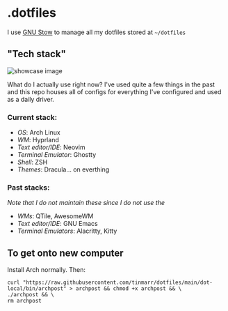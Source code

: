 # .dotfiles

I use [GNU Stow](https://www.gnu.org/software/stow/) to manage all my dotfiles stored at `~/dotfiles`

## "Tech stack"

![showcase image](https://github.com/tinmarr/dotfiles/blob/main/showcase.png?raw=true)

What do I actually use right now?
I've used quite a few things in the past and this repo houses all of configs for everything I've configured and used as a daily driver.

### Current stack:

* *OS*: Arch Linux
* *WM*: Hyprland
* *Text editor/IDE*: Neovim
* *Terminal Emulator*: Ghostty
* *Shell*: ZSH
* *Themes*: Dracula... on everthing

### Past stacks:
*Note that I do not maintain these since I do not use the*

* *WMs*: QTile, AwesomeWM
* *Text editor/IDE*: GNU Emacs
* *Terminal Emulators*: Alacritty, Kitty

## To get onto new computer

Install Arch normally. Then:
```shell
curl "https://raw.githubusercontent.com/tinmarr/dotfiles/main/dot-local/bin/archpost" > archpost && chmod +x archpost && \
./archpost && \
rm archpost
```
